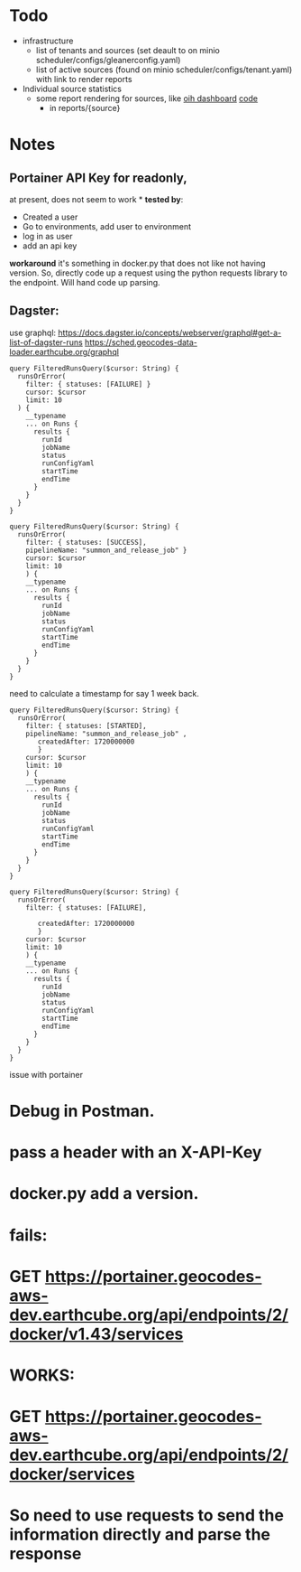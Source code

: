 # Todo
* infrastructure
    * list of tenants and sources (set deault to on minio scheduler/configs/gleanerconfig.yaml)
    * list of active sources (found on minio scheduler/configs/tenant.yaml) with link to render reports
* Individual source statistics
   * some report rendering for sources, like [oih dashboard](http://dashboard.oceaninfohub.org/)  [code](https://github.com/iodepo/odis-arch/tree/master/dashboard)
       * in reports/{source}

# Notes

## Portainer API Key for readonly, 
at present, does not seem to work
       * 
**tested by**:
 * Created a user
 * Go to environments, add user to environment
 * log in as user
 * add an api key

**workaround**
it's something in docker.py that does not like not having version. 
So, directly code up a request using the python requests library to the endpoint. Will hand code up parsing.

## Dagster:
use graphql: https://docs.dagster.io/concepts/webserver/graphql#get-a-list-of-dagster-runs
https://sched.geocodes-data-loader.earthcube.org/graphql


```
query FilteredRunsQuery($cursor: String) {
  runsOrError(
    filter: { statuses: [FAILURE] }
    cursor: $cursor
    limit: 10
  ) {
    __typename
    ... on Runs {
      results {
        runId
        jobName
        status
        runConfigYaml
        startTime
        endTime
      }
    }
  }
}
```

```
query FilteredRunsQuery($cursor: String) {
  runsOrError(
    filter: { statuses: [SUCCESS],
    pipelineName: "summon_and_release_job" }
    cursor: $cursor
    limit: 10
    ) {
    __typename
    ... on Runs {
      results {
        runId
        jobName
        status
        runConfigYaml
        startTime
        endTime
      }
    }
  }
}
```

need to calculate a timestamp for say 1 week back.
```
query FilteredRunsQuery($cursor: String) {
  runsOrError(
    filter: { statuses: [STARTED],
    pipelineName: "summon_and_release_job" ,
       createdAfter: 1720000000 
       }
    cursor: $cursor
    limit: 10
    ) {
    __typename
    ... on Runs {
      results {
        runId
        jobName
        status
        runConfigYaml
        startTime
        endTime
      }
    }
  }
}
```

```
query FilteredRunsQuery($cursor: String) {
  runsOrError(
    filter: { statuses: [FAILURE],
 
       createdAfter: 1720000000 
       }
    cursor: $cursor
    limit: 10
    ) {
    __typename
    ... on Runs {
      results {
        runId
        jobName
        status
        runConfigYaml
        startTime
        endTime
      }
    }
  }
}
```

issue with portainer
# Debug in Postman.
# pass a header with an X-API-Key
# docker.py add a version.
# fails:
# GET https://portainer.geocodes-aws-dev.earthcube.org/api/endpoints/2/docker/v1.43/services

# WORKS:
# GET https://portainer.geocodes-aws-dev.earthcube.org/api/endpoints/2/docker/services
#
# So need to use requests to send the information directly and parse the response

